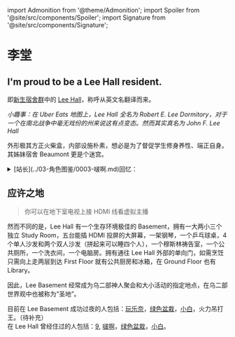 import Admonition from '@theme/Admonition';
import Spoiler from '@site/src/components/Spoiler';
import Signature from '@site/src/components/Signature';

# 李堂

<Admonition type="warning" icon="📦" title="进条目先一起说：">

<h2>I'm proud to be a Lee Hall resident.</h2>

</Admonition>

即[新生宿舍群](https://reslife.washu.edu/living-at-washu/for-students/first-year-housing/south-40-buildings/)中的 [Lee Hall](https://reslife.washu.edu/living-at-washu/for-students/first-year-housing/south-40-buildings/lee-beaumont-residential-community/)，称呼从英文名翻译而来。

_小趣事：在 Uber Eats 地图上，Lee Hall 全名为 Robert E. Lee Dormitory，对于一个在南北战争中毫无戏份的州来说这有点变态。然而其实真名为 John F. Lee Hall_

外形极其方正<Spoiler>火柴盒</Spoiler>，内部设施朴素，想必是为了督促学生修身养性、端正自身。<Spoiler>其姊妹宿舍 Beaumont 更是个迷宫。</Spoiler>

<details>
<summary>[站长](../03-角色图鉴/0003-啵啊.md)回忆：</summary>

"One Year in this cell made me a better human."
<Signature>——2023 年 7 月 1 日</Signature>

</details>

## 应许之地

> 你可以在地下室电视上接 HDMI 线看虚拟主播

然而不同的是，Lee Hall 有一个生存环境极佳的 Basement，拥有一大两小三个独立 Study Room，五台能插 HDMI 投屏的大屏幕，一架钢琴，一个乒乓球桌，4 个单人沙发和两个双人沙发（拼起来可以睡四个人），一个穆斯林祷告室，一个公共厕所，一个洗衣间，一个电脑房。拥有通往 Lee Hall 外部的单向门，如需烹饪只需向上走两层到达 First Floor 就有公共厨房和冰箱，在 Ground Floor 也有 Library。

因此，Lee Basement 经常成为乌二部神人聚会和大小活动的指定地点，在乌二部世界观中也被称为“圣地”。

目前在 Lee Basement 成功过夜的人包括：[玩乐奈](../03-角色图鉴/0018-玩乐奈.md)，[绿色盆栽](../03-角色图鉴/9999-绿色盆栽.md)，[小白](../03-角色图鉴/0027-月之森的仓田真白本人.md)，火力吊打王。（待补充）\
在 Lee Hall 曾经住过的人包括：[9](../03-角色图鉴/0009-神奇的9君.md), [啵啊](../03-角色图鉴/0003-啵啊.md)，[绿色盆栽](../03-角色图鉴/9999-绿色盆栽.md)，[小白](../03-角色图鉴/0027-月之森的仓田真白本人.md)。
